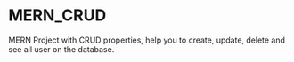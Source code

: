 # MERN_CRUD
MERN Project with CRUD properties, help you to create, update, delete and see all user on the database.
